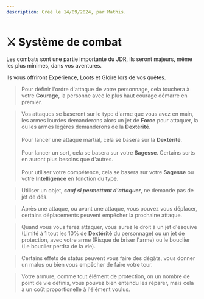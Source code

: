 ```yaml
---
description: Créé le 14/09/2024, par Mathis.
---
```


# ⚔️ Système de combat

Les combats sont une partie importante du JDR, ils seront majeurs, même les plus minimes, dans vos aventures.

Ils vous offriront Expérience, Loots et Gloire lors de vos quêtes.

> Pour définir l'ordre d'attaque de votre personnage, cela touchera à votre **Courage**, la personne avec le plus haut courage démarre en premier.

> Vos attaques se baseront sur le type d'arme que vous avez en main, les armes lourdes demanderons alors un jet de **Force** pour attaquer, la ou les armes légères demanderons de la **Dextérité**.\
> \
> Pour lancer une attaque martial, cela se basera sur la **Dextérité**.\
> \
> Pour lancer un sort, cela se basera sur votre **Sagesse**. Certains sorts en auront plus besoins que d'autres.\
> \
> Pour utiliser votre compétence, cela se basera sur votre **Sagesse** ou votre **Intelligence** en fonction du type.

> Utiliser un objet, _**sauf si permettant d'attaquer**_, ne demande pas de jet de dés.

> Après une attaque, ou avant une attaque, vous pouvez vous déplacer, certains déplacements peuvent empêcher la prochaine attaque.

> Quand vous vous ferez attaquer, vous aurez le droit à un jet d'esquive (Limité à 1 tout les 10% de **Dextérité** du personnage) ou un jet de protection, avec votre arme (Risque de briser l'arme) ou le bouclier (Le bouclier perdra de la vie).

> Certains effets de status peuvent vous faire des dégâts, vous donner un malus ou bien vous empêcher de faire votre tour.

> Votre armure, comme tout élément de protection, on un nombre de point de vie définis, vous pouvez bien entendu les réparer, mais cela à un coût proportionelle à l'élément voulus.
